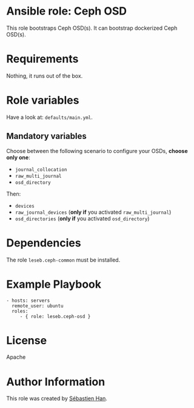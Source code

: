 # Ansible role: Ceph OSD

This role bootstraps Ceph OSD(s).
It can bootstrap dockerized Ceph OSD(s).

# Requirements

Nothing, it runs out of the box.

# Role variables

Have a look at: `defaults/main.yml`.

## Mandatory variables

Choose between the following scenario to configure your OSDs, **choose only one**:

* `journal_collocation`
* `raw_multi_journal`
* `osd_directory`

Then:

* `devices`
* `raw_journal_devices` (**only if** you activated `raw_multi_journal`)
* `osd_directories` (**only if** you activated `osd_directory`)

# Dependencies

The role `leseb.ceph-common` must be installed.

# Example Playbook

```
- hosts: servers
  remote_user: ubuntu
  roles:
     - { role: leseb.ceph-osd }
```

# License

Apache

# Author Information

This role was created by [Sébastien Han](http://sebastien-han.fr/).
